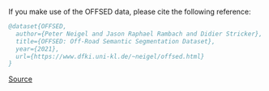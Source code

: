If you make use of the OFFSED data, please cite the following reference:

``` bibtex 
@dataset{OFFSED,
  author={Peter Neigel and Jason Raphael Rambach and Didier Stricker},
  title={OFFSED: Off-Road Semantic Segmentation Dataset},
  year={2021},
  url={https://www.dfki.uni-kl.de/~neigel/offsed.html}
}
```

[Source](https://www.dfki.uni-kl.de/~neigel/offsed.html)